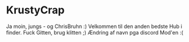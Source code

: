 # KrustyCrap
Ja moin, jungs - og ChrisBruhn :)
Velkommen til den anden bedste Hub i finder.
Fuck Gitten, brug klitten ;)
Ændring af navn pga discord Mod'en :(
